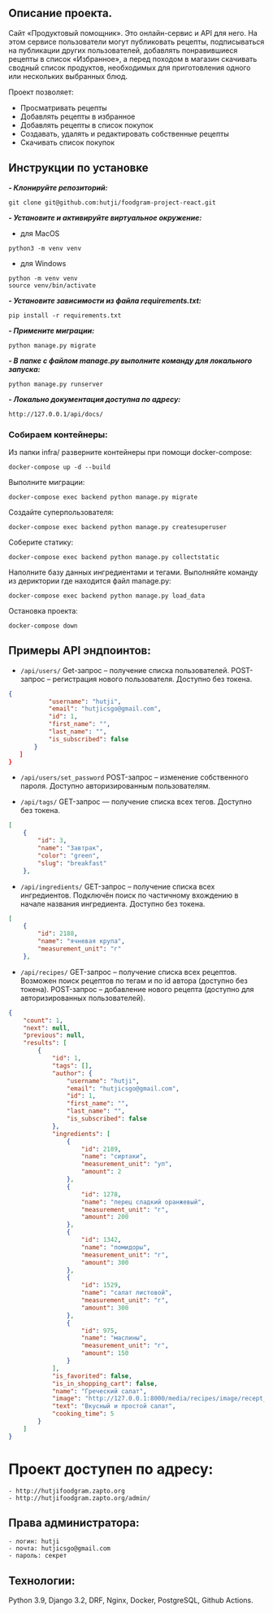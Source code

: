 ## Описание проекта.
Сайт «Продуктовый помощник». Это онлайн-сервис и API для него. На этом сервисе пользователи могут публиковать рецепты, подписываться на публикации других пользователей, добавлять понравившиеся рецепты в список «Избранное», а перед походом в магазин скачивать сводный список продуктов, необходимых для приготовления одного или нескольких выбранных блюд.

Проект позволяет:

- Просматривать рецепты
- Добавлять рецепты в избранное
- Добавлять рецепты в список покупок
- Создавать, удалять и редактировать собственные рецепты
- Скачивать список покупок

## Инструкции по установке
***- Клонируйте репозиторий:***
```
git clone git@github.com:hutji/foodgram-project-react.git
```

***- Установите и активируйте виртуальное окружение:***
- для MacOS
```
python3 -m venv venv
```
- для Windows
```
python -m venv venv
source venv/bin/activate
```
 
***- Установите зависимости из файла requirements.txt:***
```
pip install -r requirements.txt
```

***- Примените миграции:***
```
python manage.py migrate
```
***- В папке с файлом manage.py выполните команду для локального запуска:***
```
python manage.py runserver
```
***- Локально документация доступна по адресу:***
```
http://127.0.0.1/api/docs/
```

### Собираем контейнеры:

Из папки infra/ разверните контейнеры при помощи docker-compose:
```
docker-compose up -d --build
```
Выполните миграции:
```
docker-compose exec backend python manage.py migrate
```
Создайте суперпользователя:
```
docker-compose exec backend python manage.py createsuperuser
```
Соберите статику:
```
docker-compose exec backend python manage.py collectstatic
```
Наполните базу данных ингредиентами и тегами. Выполняйте команду из дериктории где находится файл manage.py:
```
docker-compose exec backend python manage.py load_data

```
Остановка проекта:
```
docker-compose down
```

## Примеры API эндпоинтов:
* ```/api/users/```  Get-запрос – получение списка пользователей. POST-запрос – регистрация нового пользователя. Доступно без токена.
 ``` json
{
            "username": "hutji",
            "email": "hutjicsgo@gmail.com",
            "id": 1,
            "first_name": "",
            "last_name": "",
            "is_subscribed": false
        }
    ]
}
```

* ```/api/users/set_password``` POST-запрос – изменение собственного пароля. Доступно авторизированным пользователям. 

* ```/api/tags/``` GET-запрос — получение списка всех тегов. Доступно без токена.
```json
[
    {
        "id": 3,
        "name": "Завтрак",
        "color": "green",
        "slug": "breakfast"
    },
```

* ```/api/ingredients/``` GET-запрос – получение списка всех ингредиентов. Подключён поиск по частичному вхождению в начале названия ингредиента. Доступно без токена.
```json
[
    {
        "id": 2188,
        "name": "ячневая крупа",
        "measurement_unit": "г"
    },
```
* ```/api/recipes/``` GET-запрос – получение списка всех рецептов. Возможен поиск рецептов по тегам и по id автора (доступно без токена). POST-запрос – добавление нового рецепта (доступно для авторизированных пользователей).
``` json
{
    "count": 1,
    "next": null,
    "previous": null,
    "results": [
        {
            "id": 1,
            "tags": [],
            "author": {
                "username": "hutji",
                "email": "hutjicsgo@gmail.com",
                "id": 1,
                "first_name": "",
                "last_name": "",
                "is_subscribed": false
            },
            "ingredients": [
                {
                    "id": 2189,
                    "name": "сиртаки",
                    "measurement_unit": "уп",
                    "amount": 2
                },
                {
                    "id": 1278,
                    "name": "перец сладкий оранжевый",
                    "measurement_unit": "г",
                    "amount": 200
                },
                {
                    "id": 1342,
                    "name": "помидоры",
                    "measurement_unit": "г",
                    "amount": 300
                },
                {
                    "id": 1529,
                    "name": "салат листовой",
                    "measurement_unit": "г",
                    "amount": 300
                },
                {
                    "id": 975,
                    "name": "маслины",
                    "measurement_unit": "г",
                    "amount": 150
                }
            ],
            "is_favorited": false,
            "is_in_shopping_cart": false,
            "name": "Греческий салат",
            "image": "http://127.0.0.1:8000/media/recipes/image/recept_11881_7v20_HJQLPIy.jpg",
            "text": "Вкусный и простой салат",
            "cooking_time": 5
        }
    ]
}
```

# Проект доступен по адресу:    
```    
- http://hutjifoodgram.zapto.org    
- http://hutjifoodgram.zapto.org/admin/    
```    
   
## Права администратора:    
```    
- логин: hutji    
- почта: hutjicsgo@gmail.com    
- пароль: секрет
```

## Технологии:
Python 3.9, 
Django 3.2, 
DRF, 
Nginx, 
Docker, 
PostgreSQL,
Github Actions.
